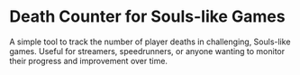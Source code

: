 # Death Counter for Souls-like Games

A simple tool to track the number of player deaths in challenging, Souls-like games. Useful for streamers, speedrunners, or anyone wanting to monitor their progress and improvement over time.